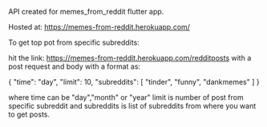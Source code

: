 API created for memes_from_reddit flutter app.

Hosted at: https://memes-from-reddit.herokuapp.com/

To get top pot from specific subreddits:

hit the link: https://memes-from-reddit.herokuapp.com/redditposts
with a post request and body with a format as: 

{
    "time": "day",
    "limit": 10,
    "subreddits": [
        "tinder",
        "funny",
        "dankmemes"
    ]
}

where time can be "day","month" or "year" 
limit is number of post from specific subreddit
and subreddits is list of subreddits from where you want to get posts. 